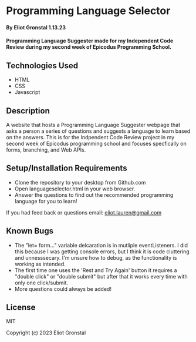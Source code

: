 # Programming Language Selector

#### By Eliot Gronstal 1.13.23

#### Programming Language Suggester made for my Independent Code Review during my second week of Epicodus Programming School.

## Technologies Used

* HTML
* CSS
* Javascript

## Description

A website that hosts a Programming Language Suggester webpage that asks a person a series of questions and suggests a language to learn based on the answers. This is for the Indpendent Code Review project in my second week of Epicodus programming school and focuses specfically on forms, branching, and Web APIs.

## Setup/Installation Requirements

* Clone the repository to your desktop from Github.com
* Open languageselector.html in your web browser.
* Answer the questions to find out the recommended programming language for you to learn!

If you had feed back or questions email: eliot.lauren@gmail.com

## Known Bugs

* The "let= form..." variable delcaration is in mutliple eventListeners. I did this because I was getting console errors, but I think it is code cluttering and unnesssecary. I'm unsure how to debug, as the functionality is working as intended.
* The first time one uses the 'Rest and Try Again' button it requires a "double click" or "double submit" but after that it works every time with only one click/submit.
* More questions could always be added!

## License

MIT

Copyright (c) 2023 Eliot Gronstal
